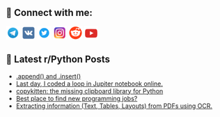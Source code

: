 ## 🔎 Connect with me:
[<img src="https://github.com/bullbesh/bullbesh/blob/main/images/Telegram.png" width="32" height="32" />](https://t.me/bullbesh)
[<img src="https://github.com/bullbesh/bullbesh/blob/main/images/VK.png" width="32" height="32" />](https://vk.com/bullbesh)
[<img src="https://github.com/bullbesh/bullbesh/blob/main/images/Twitter.png" width="32" height="32" />](https://twitter.com/bullbesh1)
[<img src="https://github.com/bullbesh/bullbesh/blob/main/images/Instagram.png" width="32" height="32" />](https://www.instagram.com/bullbesh)
[<img src="https://github.com/bullbesh/bullbesh/blob/main/images/Reddit.png" width="32" height="32" />](https://www.reddit.com/user/bullbesh)
[<img src="https://github.com/bullbesh/bullbesh/blob/main/images/YouTube.png" width="32" height="32" />](https://www.youtube.com/channel/UCtfjRs6uzgq5mfm8S06WTcg)

## 📕 Latest r/Python Posts
<!-- BLOG-POST-LIST:START -->
- [.append&lpar;&rpar; and .insert&lpar;&rpar;](https://www.reddit.com/r/Python/comments/1awlh2g/append_and_insert/)
- [Last day, I coded a loop in Jupiter notebook online.](https://www.reddit.com/r/Python/comments/1awkibx/last_day_i_coded_a_loop_in_jupiter_notebook_online/)
- [copykitten: the missing clipboard library for Python](https://www.reddit.com/r/Python/comments/1awjuv9/copykitten_the_missing_clipboard_library_for/)
- [Best place to find new programming jobs?](https://www.reddit.com/r/Python/comments/1awjaqk/best_place_to_find_new_programming_jobs/)
- [Extracting information &lpar;Text, Tables, Layouts&rpar; from PDFs using OCR.](https://www.reddit.com/r/Python/comments/1awc0hh/extracting_information_text_tables_layouts_from/)
<!-- BLOG-POST-LIST:END -->
